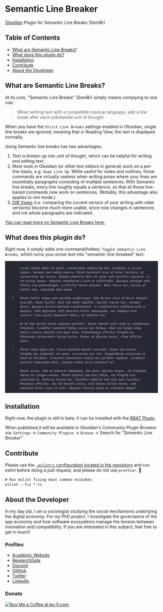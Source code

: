 # Semantic Line Breaker

<!-- ![](https://img.shields.io/github/downloads/chrisgrieser/obsidian-sembr/total?label=Total%20Downloads&style=plastic) ![](https://img.shields.io/github/v/release/chrisgrieser/obsidian-sembr?label=Latest%20Release&style=plastic) [![](https://img.shields.io/badge/changelog-click%20here-FFE800?style=plastic)](Changelog.md) -->

[Obsidian](https://obsidian.md/) Plugin for Semantic Line Breaks (SemBr)

## Table of Contents
<!-- MarkdownTOC levels="2" -->

- [What are Semantic Line Breaks?](#what-are-semantic-line-breaks)
- [What does this plugin do?](#what-does-this-plugin-do)
- [Installation](#installation)
- [Contribute](#contribute)
- [About the Developer](#about-the-developer)

<!-- /MarkdownTOC -->

## What are Semantic Line Breaks?
At its core, "Semantic Line Breaks" (SemBr) simply means complying to one rule:

> When writing text with a compatible markup language, add a line break after each substantial unit of thought.

When you have the `Strict Line Breaks` settings enabled in Obsidian, single line breaks are ignored, meaning that in Reading View, the text is displayed normally.

Using Semantic line breaks has two advantages:
1. Text is broken up into unit of thought, which can be helpful for writing and editing text.
2. Most tools in Obsidian (or other text editors in general) work on a per-line-basis, e.g. `Swap Line Up`. While useful for notes and outlines, those commands are virtually useless when writing prose where your lines are essentially paragraphs consisting of multiple sentences. With Semantic line breaks, every line roughly equals a sentence, so that all those line-based commands now work on sentences. (Notably, this advantage also applies to vim mode.)
3. [Diff Views](https://obsidian.md/plugins?id=obsidian-version-history-diff) (i.e. comparing the current version of your writing with older versions) become much more usable, since now changes in sentences and not whole paragraphs are indicated.

[You can read more on Semantic Line Breaks here.](https://sembr.org/)

## What does this plugin do?
Right now, it simply adds one command/hotkey: `Toggle Semantic Line Breaks`, which turns your prose text into "semantic-line-breaked" text.

![demo semantic line breaks](/assets/demo-sembr.gif)

## Installation
Right now, the plugin is still in beta. It can be installed with the [BRAT Plugin](https://github.com/TfTHacker/obsidian42-brat).

When published,it will be available in Obsidian's Community Plugin Browser via: `Settings` → `Community Plugins` → `Browse` → Search for *"Semantic Line Breaker"*

## Contribute
Please use the [`.eslintrc` configuration located in the repository](.eslintrc) and run eslint before doing a pull request, and please do *not* use `prettier`. 🙂

```shell
# Run eslint fixing most common mistakes
eslint --fix *.ts
```

## About the Developer
In my day job, I am a sociologist studying the social mechanisms underlying the digital economy. For my PhD project, I investigate the governance of the app economy and how software ecosystems manage the tension between innovation and compatibility. If you are interested in this subject, feel free to get in touch!

<!-- markdown-link-check-disable -->
### Profiles
- [Academic Website](https://chris-grieser.de/)
- [ResearchGate](https://www.researchgate.net/profile/Christopher-Grieser)
- [Discord](https://discordapp.com/users/462774483044794368/)
- [GitHub](https://github.com/chrisgrieser/)
- [Twitter](https://twitter.com/pseudo_meta)
- [LinkedIn](https://www.linkedin.com/in/christopher-grieser-ba693b17a/)

### Donate
<a href='https://ko-fi.com/Y8Y86SQ91' target='_blank'><img height='36' style='border:0px;height:36px;' src='https://cdn.ko-fi.com/cdn/kofi1.png?v=3' border='0' alt='Buy Me a Coffee at ko-fi.com' /></a>
<!-- markdown-link-check-enable -->
